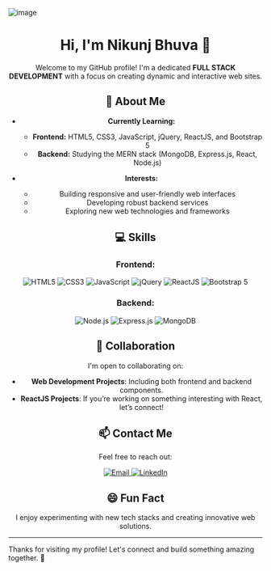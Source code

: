![image](https://github.com/user-attachments/assets/5aa5a907-d007-444e-894d-76d5a806917c)<div align="center">

# Hi, I'm Nikunj Bhuva 👋

Welcome to my GitHub profile! I'm a dedicated **FULL STACK DEVELOPMENT** with a focus on creating dynamic and interactive web sites.

## 🌟 About Me

- **Currently Learning:** 
  - **Frontend:** HTML5, CSS3, JavaScript, jQuery, ReactJS, and Bootstrap 5
  - **Backend:** Studying the MERN stack (MongoDB, Express.js, React, Node.js)

- **Interests:**
  - Building responsive and user-friendly web interfaces
  - Developing robust backend services
  - Exploring new web technologies and frameworks

## 💻 Skills

### Frontend:
<p align="center">
  <img src="https://img.icons8.com/color/48/000000/html-5.png" alt="HTML5" title="HTML5"/>
  <img src="https://img.icons8.com/color/48/000000/css3.png" alt="CSS3" title="CSS3"/>
  <img src="https://img.icons8.com/color/48/000000/javascript.png" alt="JavaScript" title="JavaScript"/>
  <img src="https://encrypted-tbn0.gstatic.com/images?q=tbn:ANd9GcTfIXrxi4nb3EsxSzTfrk1YW8ENZSAd8oqUDQ&s" alt="jQuery" title="jQuery"/>
  <img src="https://img.icons8.com/color/48/000000/react-native.png" alt="ReactJS" title="ReactJS"/>
  <img src="https://img.icons8.com/color/48/000000/bootstrap.png" alt="Bootstrap 5" title="Bootstrap 5"/>
</p>

### Backend:
<p align="center">
  <img src="https://img.icons8.com/color/48/000000/nodejs.png" alt="Node.js" title="Node.js"/>
  <img src="https://img.icons8.com/color/48/000000/express-js.png" alt="Express.js" title="Express.js"/>
  <img src="https://img.icons8.com/color/48/000000/mongodb.png" alt="MongoDB" title="MongoDB"/>
</p>

## 🤝 Collaboration

I'm open to collaborating on:
- **Web Development Projects**: Including both frontend and backend components.
- **ReactJS Projects**: If you’re working on something interesting with React, let’s connect!

## 📫 Contact Me

Feel free to reach out:
<p align="center">
  <a href="mailto:nikunjbhuva121@gmail.com">
    <img src="https://img.icons8.com/ios/50/000000/email.png" alt="Email" title="Email"/>
  </a>
  <a href="https://www.linkedin.com/in/nikunj-bhuva">
    <img src="https://img.icons8.com/ios/50/000000/linkedin.png" alt="LinkedIn" title="LinkedIn"/>
  </a>
  </p>

## 😄 Fun Fact

I enjoy experimenting with new tech stacks and creating innovative web solutions.

</div>

---

Thanks for visiting my profile! Let's connect and build something amazing together. 🚀
